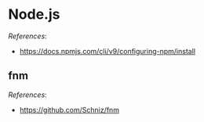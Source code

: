 # Node.js

*References*:

- https://docs.npmjs.com/cli/v9/configuring-npm/install

## fnm

*References*:

- https://github.com/Schniz/fnm
